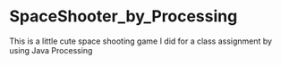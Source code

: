 # SpaceShooter_by_Processing
This is a little cute space shooting game I did for a class assignment by using Java Processing
